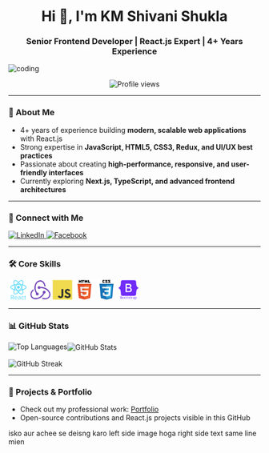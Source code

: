 <h1 align="center">Hi 👋, I'm KM Shivani Shukla</h1>
<h3 align="center">Senior Frontend Developer | React.js Expert | 4+ Years Experience</h3>

<p align="left">
  <img src="https://i.pinimg.com/originals/e1/85/18/e18518c6d24257c6fb02e3c95a862d85.gif" alt="coding" width="500"/>
</p>

<p align="center">
  <img src="https://komarev.com/ghpvc/?username=tanushukla1332&label=Profile%20views&color=0e75b6&style=flat" alt="Profile views"/>
</p>

---

### 🔹 About Me
- 4+ years of experience building **modern, scalable web applications** with React.js
- Strong expertise in **JavaScript, HTML5, CSS3, Redux, and UI/UX best practices**
- Passionate about creating **high-performance, responsive, and user-friendly interfaces**
- Currently exploring **Next.js, TypeScript, and advanced frontend architectures**

---

### 🔗 Connect with Me
<p align="left">
  <a href="https://www.linkedin.com/in/shivani-shukla-38280121b" target="_blank">
    <img src="https://raw.githubusercontent.com/rahuldkjain/github-profile-readme-generator/master/src/images/icons/Social/linked-in-alt.svg" alt="LinkedIn" height="30" width="40"/>
  </a>
  <a href="https://www.facebook.com/profile.php?id=100030416228514" target="_blank">
    <img src="https://raw.githubusercontent.com/rahuldkjain/github-profile-readme-generator/master/src/images/icons/Social/facebook.svg" alt="Facebook" height="30" width="40"/>
  </a>
</p>

---

### 🛠 Core Skills
<p>
  <a href="https://reactjs.org/" target="_blank"><img src="https://raw.githubusercontent.com/devicons/devicon/master/icons/react/react-original-wordmark.svg" alt="React" width="40" height="40"/></a>
  <a href="https://redux.js.org" target="_blank"><img src="https://raw.githubusercontent.com/devicons/devicon/master/icons/redux/redux-original.svg" alt="Redux" width="40" height="40"/></a>
  <a href="https://developer.mozilla.org/en-US/docs/Web/JavaScript" target="_blank"><img src="https://raw.githubusercontent.com/devicons/devicon/master/icons/javascript/javascript-original.svg" alt="JavaScript" width="40" height="40"/></a>
  <a href="https://www.w3.org/html/" target="_blank"><img src="https://raw.githubusercontent.com/devicons/devicon/master/icons/html5/html5-original-wordmark.svg" alt="HTML5" width="40" height="40"/></a>
  <a href="https://www.w3schools.com/css/" target="_blank"><img src="https://raw.githubusercontent.com/devicons/devicon/master/icons/css3/css3-original-wordmark.svg" alt="CSS3" width="40" height="40"/></a>
  <a href="https://getbootstrap.com" target="_blank"><img src="https://raw.githubusercontent.com/devicons/devicon/master/icons/bootstrap/bootstrap-plain-wordmark.svg" alt="Bootstrap" width="40" height="40"/></a>
</p>

---

### 📊 GitHub Stats
<p>
  <img align="left" src="https://github-readme-stats.vercel.app/api/top-langs?username=tanushukla1332&show_icons=true&locale=en&layout=compact" alt="Top Languages" />
  <img align="center" src="https://github-readme-stats.vercel.app/api?username=tanushukla1332&show_icons=true&locale=en" alt="GitHub Stats" />
</p>

<p>
  <img align="center" src="https://github-readme-streak-stats.herokuapp.com/?user=tanushukla1332&" alt="GitHub Streak" />
</p>

---

### 💼 Projects & Portfolio
- Check out my professional work: [Portfolio](https://magical-meerkat-e8a6ec.netlify.app/)
- Open-source contributions and React.js projects visible in this GitHub

isko aur achee se deisng karo left side image hoga right side text same line mien

